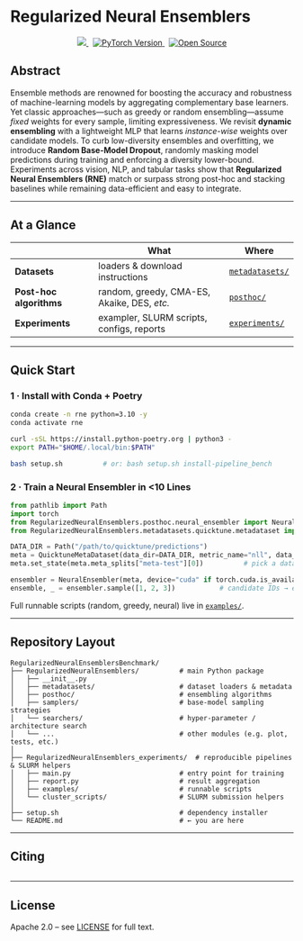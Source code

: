 # Regularized Neural Ensemblers

<p align="center">
  <a href="https://github.com/machinelearningnuremberg/RegularizedNeuralEnsemblers">
    <img src="https://img.shields.io/badge/Python-3.10-blue?style=for-the-badge&logo=python" />
  </a>&nbsp;
  <a href="https://pytorch.org/">
    <img src="https://img.shields.io/badge/pytorch-2.0-orange?style=for-the-badge&logo=pytorch" alt="PyTorch Version" />
  </a>&nbsp;
  <a href="https://github.com/machinelearningnuremberg/RegularizedNeuralEnsemblers">
    <img src="https://img.shields.io/badge/open--source-9cf?style=for-the-badge&logo=open-source-initiative" alt="Open Source" />
  </a>
</p>

## Abstract
Ensemble methods are renowned for boosting the accuracy and robustness of machine-learning models by aggregating complementary base learners. Yet classic approaches—such as greedy or random ensembling—assume *fixed* weights for every sample, limiting expressiveness. We revisit **dynamic ensembling** with a lightweight MLP that learns *instance-wise* weights over candidate models. To curb low-diversity ensembles and overfitting, we introduce **Random Base-Model Dropout**, randomly masking model predictions during training and enforcing a diversity lower-bound. Experiments across vision, NLP, and tabular tasks show that **Regularized Neural Ensemblers (RNE)** match or surpass strong post-hoc and stacking baselines while remaining data-efficient and easy to integrate.

---

## At a Glance

| &nbsp; | What | Where |
|-------|-------|-------|
| **Datasets** | loaders & download instructions | [`metadatasets/`](./RegularizedNeuralEnsemblers/metadatasets/README.md) |
| **Post-hoc algorithms** | random, greedy, CMA-ES, Akaike, DES, *etc.* | [`posthoc/`](./RegularizedNeuralEnsemblers/posthoc/README.md) |
| **Experiments** | exampler, SLURM scripts, configs, reports | [`experiments/`](./RegularizedNeuralEnsemblers_experiments/README.md) |

---

## Quick Start

### 1 · Install with Conda + Poetry
```bash
conda create -n rne python=3.10 -y
conda activate rne

curl -sSL https://install.python-poetry.org | python3 -
export PATH="$HOME/.local/bin:$PATH"

bash setup.sh          # or: bash setup.sh install-pipeline_bench
```

### 2 · Train a Neural Ensembler in <10 Lines
```python
from pathlib import Path
import torch
from RegularizedNeuralEnsemblers.posthoc.neural_ensembler import NeuralEnsembler
from RegularizedNeuralEnsemblers.metadatasets.quicktune.metadataset import QuicktuneMetaDataset

DATA_DIR = Path("/path/to/quicktune/predictions")
meta = QuicktuneMetaDataset(data_dir=DATA_DIR, metric_name="nll", data_version="micro")
meta.set_state(meta.meta_splits["meta-test"][0])          # pick a dataset

ensembler = NeuralEnsembler(meta, device="cuda" if torch.cuda.is_available() else "cpu")
ensemble, _ = ensembler.sample([1, 2, 3])           # candidate IDs → ensemble
```
Full runnable scripts (random, greedy, neural) live in [`examples/`](./RegularizedNeuralEnsemblers_experiments/).

<!-- --- -->
<!--
## Installation (Detailed)

1. **Conda** (optional) – create & activate an isolated environment.
2. **Poetry** – installs pinned dependencies (PyTorch 2.0+, scikit-learn, …).
3. **Datasets** – some corpora (e.g. *scikit-learn*, *QuickTune*) must be downloaded manually; see [`metadatasets/README.md`](./RegularizedNeuralEnsemblers/metadatasets/README.md). -->

---

## Repository Layout
```text
RegularizedNeuralEnsemblersBenchmark/
├── RegularizedNeuralEnsemblers/          # main Python package
│   ├── __init__.py
│   ├── metadatasets/                     # dataset loaders & metadata
│   ├── posthoc/                          # ensembling algorithms
│   ├── samplers/                         # base-model sampling strategies
│   └── searchers/                        # hyper-parameter / architecture search
│   └── ...                               # other modules (e.g. plot, tests, etc.)
│
├── RegularizedNeuralEnsemblers_experiments/  # reproducible pipelines & SLURM helpers
│   ├── main.py                           # entry point for training
│   ├── report.py                         # result aggregation
│   ├── examples/                         # runnable scripts
│   └── cluster_scripts/                  # SLURM submission helpers
│
├── setup.sh                              # dependency installer
└── README.md                             # ← you are here

```

---

## Citing
```bibtex

```

---

## License
Apache 2.0 – see [LICENSE](./LICENSE) for full text.
